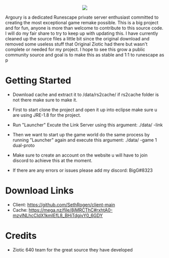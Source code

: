 <p align="center">
   <img src="https://i.imgur.com/mU3ygty.png">
</p>
Argoury is a dedicated Runescape private server enthusiast committed to creating the most exceptional game remake possible. This is a big project and for fun, anyone is more than welcome to contribute to this source code. I will do my fair share to try to keep up with updating this. I have currently cleaned up the source files a little bit since the original download and removed some useless stuff that Original Ziotic had there but wasn't complete or needed for my project. I hope to see this grow a public community source and goal is to make this as stable and 1:1 to runescape as p

# Getting Started
* Download cache and extract it to /data/rs2cache/ if rs2cache folder is not there make sure to make it.
* First to start clone the project and open it up into eclipse make sure u are using JRE-1.8 for the project.
* Run "Launcher" Excute the Link Server using this argument: ./data/ -link
* Then we want to start up the game world do the same process by running "Launcher" again and execute this argument: ./data/ -game 1 dual-proto
* Make sure to create an account on the website u will have to join discord to achieve this at the moment.

* If there are any errors or issues please add my discord: BigG#8323

# Download Links
* Client: https://github.com/SethRogen/client-main
* Cache: https://mega.nz/file/8jMRCThC#rxhtA0-mzylNLhcCIdX1kmIEfL8_BHiTdgjvY0_6GDY

# Credits
 * Ziotic 640 team for the great source they have developed
